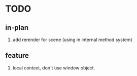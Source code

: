 # TODO
## in-plan
1. add rerender for scene (using in internal method system)

## feature
1. local context, don't use window object. 